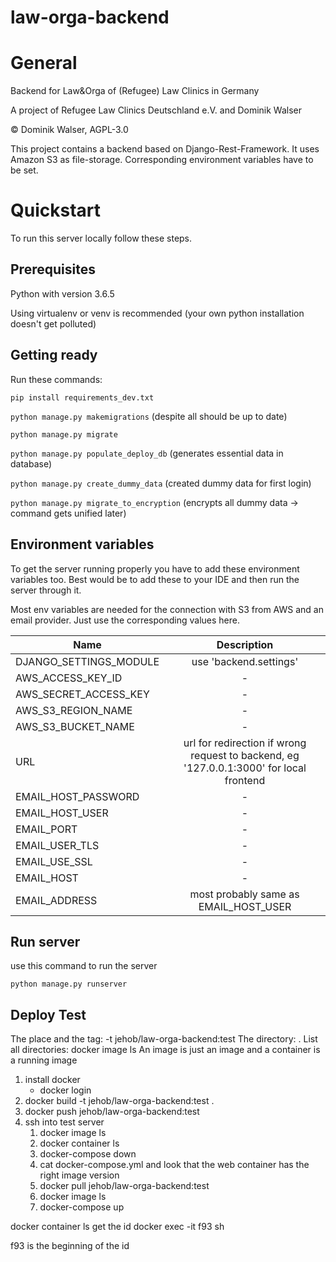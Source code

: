 # law-orga-backend

# General

Backend for Law&Orga of (Refugee) Law Clinics in Germany

A project of Refugee Law Clinics Deutschland e.V. and Dominik Walser

© Dominik Walser, AGPL-3.0


This project contains a backend based on Django-Rest-Framework. It uses Amazon S3 as file-storage.
Corresponding environment variables have to be set.

# Quickstart

To run this server locally follow these steps.

## Prerequisites

Python with version 3.6.5

Using virtualenv or venv is recommended (your own python installation doesn't get polluted)

## Getting ready
Run these commands:

`pip install requirements_dev.txt`

`python manage.py makemigrations` (despite all should be up to date)

`python manage.py migrate`

`python manage.py populate_deploy_db` (generates essential data in database)

`python manage.py create_dummy_data` (created dummy data for first login)

`python manage.py migrate_to_encryption` (encrypts all dummy data -> command gets unified later)


## Environment variables

To get the server running properly you have to add these environment variables too.
Best would be to add these to your IDE and then run the server through it.

Most env variables are needed for the connection with S3 from AWS and an email provider. Just use the corresponding values here.


| Name        | Description           |
| ------------- |:-------------:|
| DJANGO_SETTINGS_MODULE   | use 'backend.settings' |
| AWS_ACCESS_KEY_ID      |  -     |
| AWS_SECRET_ACCESS_KEY | -      |
| AWS_S3_REGION_NAME | -      |
| AWS_S3_BUCKET_NAME | -      |
| URL | url for redirection if wrong request to backend, eg '127.0.0.1:3000' for local frontend     |
| EMAIL_HOST_PASSWORD | -      |
| EMAIL_HOST_USER | -      |
| EMAIL_PORT | -      |
| EMAIL_USER_TLS | -      |
| EMAIL_USE_SSL | -      |
| EMAIL_HOST | -      |
| EMAIL_ADDRESS | most probably same as EMAIL_HOST_USER      |


## Run server

use this command to run the server

`python manage.py runserver`

## Deploy Test

The place and the tag: -t jehob/law-orga-backend:test
The directory: .
List all directories: docker image ls
An image is just an image and a container is a running image

1. install docker
   - docker login
2. docker build -t jehob/law-orga-backend:test .
3. docker push jehob/law-orga-backend:test
4. ssh into test server
    1. docker image ls
    2. docker container ls
    3. docker-compose down
    4. cat docker-compose.yml and look that the web container has the right image version
    5. docker pull jehob/law-orga-backend:test
    6. docker image ls   
    5. docker-compose up

docker container ls get the id
docker exec -it f93 sh

f93 is the beginning of the id


































